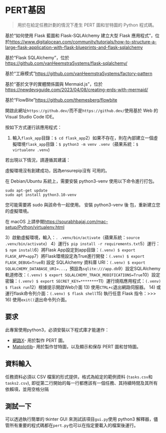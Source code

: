 # PERT基因

> 用於在給定任務計劃的情況下產生 PERT 圖和甘特圖的 Python 程式碼。

基於“如何使用 Flask 藍圖和 Flask-SQLAlchemy 建立大型 Flask 應用程式”，位於<https://www.digitalocean.com/community/tutorials/how-to-structure-a-large-flask-application-with-flask-blueprints-and-flask-sqlalchemy>

基於“Flask SQLAlchemy”，位於<https://github.com/vanHeemstraSystems/flask-sqlalchemy/>

基於“工廠模式”<https://github.com/vanHeemstraSystems/factory-pattern>

基於“基於文字的實體關係圖與 Mermaid.js”，位於<https://newdevsguide.com/2023/04/08/creating-erds-with-mermaid/>

基於“FlowBite”<https://github.com/themesberg/flowbite>

開啟此網址`https://github.dev/`而不是`https://github.dev/`使用基於 Web 的 Visual Studio Code IDE。

按如下方式運行該應用程式：

1) 輸入`flask_app`目錄：`$ cd flask_app`2）如果不存在，則在內部建立一個虛擬環境`flask_app`目錄：`$ python3 -m venv .venv`（蘋果系統：`$ virtualenv .venv`)

若出現以下情況，請遵循其建議：

虛擬環境沒有創建成功，因為ensurepip沒有
可用的。

在 Debian/Ubuntu 系統上，需要安裝 python3-venv
使用以下命令進行打包。

    sudo apt-get update
    sudo apt install python3.10-venv

您可能需要將 sudo 與該命令一起使用。  安裝 python3-venv 後
包，重新建立您的虛擬環境。

在 macOS 上請參閱<https://sourabhbajaj.com/mac-setup/Python/virtualenv.html>

3）啟動虛擬環境，輸入：`. .venv/bin/activate`（蘋果系統：`source .venv/bin/activate`）
4）運行`$ pip install -r requirements.txt`5）運行：`$ npm install`6）將Flask App設定到app目錄：`(.venv) $ export FLASK_APP=app`7）將Flask環境設定為True進行開發：`(.venv) $ export FLASK_DEBUG=True`8) 設定 SQLAlchemy 資料庫 URI：`(.venv) $ export SQLALCHEMY_DATABASE_URI=...`，預設為`sqlite:///app.db`9）設定SQLAlchemy軌道修改：`(.venv) $ export SQLALCHEMY_TRACK_MODIFICATIONS=True`10）設定密鑰：`(.venv) $ export SECRET_KEY=********`11）運行燒瓶應用程式：`(.venv) $ flask run`12）根據提示開啟Web介面
13) 使用`CTRL+c`退出網路伺服器。
14) 或運行flask命令列介面：`(.venv) $ flask shell`15) 執行任意 Flask 指令：>>>
16) 使用`exit()`退出命令列介面。

## 要求

此專案使用python3，必須安裝以下程式庫才能運作：

-   [網路X](https://networkx.github.io/)- 用於製作 PERT 圖。
-   [Matplotlib](https://matplotlib.org/)- 用於製作甘特圖，以及顯示和保存 PERT 圖和甘特圖。

## 資料輸入

任務資料必須以 CSV 檔案的形式提供，格式為給定的範例資料 (`tasks.csv`和`tasks2.csv`),
即從第二行開始的每一行都應該有一個任務、其持續時間及其所有依賴項，並用空格分隔

## 測試一下

可以透過執行簡單的 tkinter GUI 來測試該項目`gui.py`使用 python3 解釋器，儘管所有重要的程式碼都在`pert.py`也可以在指定要載入的檔案後運行。
